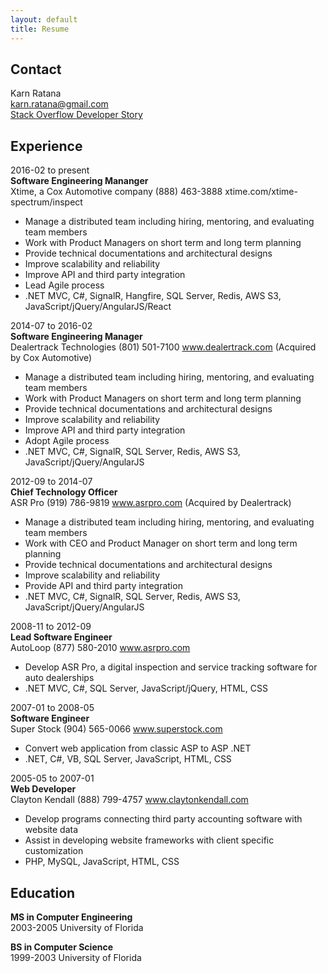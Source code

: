 ```yaml
---
layout: default
title: Resume
---
```


## Contact
Karn Ratana  
karn.ratana@gmail.com  
[Stack Overflow Developer Story](https://stackoverflow.com/story/karn.ratana)  


## Experience
2016-02 to present  
**Software Engineering Mananger**  
Xtime, a Cox Automotive company (888) 463-3888 xtime.com/xtime-spectrum/inspect
- Manage a distributed team including hiring, mentoring, and evaluating team members 
- Work with Product Managers on short term and long term planning
- Provide technical documentations and architectural designs
- Improve scalability and reliability 
- Improve API and third party integration
- Lead Agile process
- .NET MVC, C#, SignalR, Hangfire, SQL Server, Redis, AWS S3, JavaScript/jQuery/AngularJS/React

2014-07 to 2016-02  
**Software Engineering Manager**  
Dealertrack Technologies (801) 501-7100 www.dealertrack.com (Acquired by Cox Automotive)
- Manage a distributed team including hiring, mentoring, and evaluating team members
- Work with Product Managers on short term and long term planning 
- Provide technical documentations and architectural designs 
- Improve scalability and reliability 
- Improve API and third party integration
- Adopt Agile process
- .NET MVC, C#, SignalR, SQL Server, Redis, AWS S3, JavaScript/jQuery/AngularJS

2012-09 to 2014-07  
**Chief Technology Officer**  
ASR Pro (919) 786-9819 www.asrpro.com (Acquired by Dealertrack)
- Manage a distributed team including hiring, mentoring, and evaluating team members 
- Work with CEO and Product Manager on short term and long term planning 
- Provide technical documentations and architectural designs 
- Improve scalability and reliability 
- Provide API and third party integration 
- .NET MVC, C#, SignalR, SQL Server, Redis, AWS S3, JavaScript/jQuery/AngularJS

2008-11 to 2012-09  
**Lead Software Engineer**  
AutoLoop (877) 580-2010 www.asrpro.com  
- Develop ASR Pro, a digital inspection and service tracking software for auto dealerships
- .NET MVC, C#, SQL Server, JavaScript/jQuery, HTML, CSS

2007-01 to 2008-05  
**Software Engineer**  
Super Stock (904) 565-0066 www.superstock.com  
- Convert web application from classic ASP to ASP .NET
- .NET, C#, VB, SQL Server, JavaScript, HTML, CSS

2005-05 to 2007-01  
**Web Developer**  
Clayton Kendall (888) 799-4757 www.claytonkendall.com  
- Develop programs connecting third party accounting software with website data
- Assist in developing website frameworks with client specific customization
- PHP, MySQL, JavaScript, HTML, CSS


## Education
**MS in Computer Engineering**  
2003-2005 University of Florida 

**BS in Computer Science**  
1999-2003 University of Florida 

